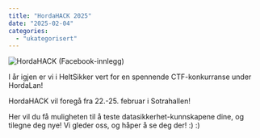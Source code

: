 ```yaml
---
title: "HordaHACK 2025"
date: "2025-02-04"
categories: 
  - "ukategorisert"
---
```


![HordaHACK (Facebook-innlegg)](https://github.com/user-attachments/assets/d6a609b9-10b5-45af-90d8-f9a802e192b6)

I år igjen er vi i HeltSikker vert for en spennende CTF-konkurranse under HordaLan! 

HordaHACK vil foregå fra 22.-25. februar i Sotrahallen!

Her vil du få muligheten til å teste datasikkerhet-kunnskapene dine, og tilegne deg nye! 
Vi gleder oss, og håper å se deg der! :) :)

